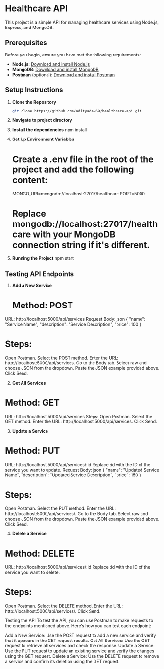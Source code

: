 # Healthcare API

This project is a simple API for managing healthcare services using Node.js, Express, and MongoDB.
## Prerequisites

Before you begin, ensure you have met the following requirements:

- **Node.js**: [Download and install Node.js](https://nodejs.org/)
- **MongoDB**: [Download and install MongoDB](https://www.mongodb.com/try/download/community)
- **Postman** (optional): [Download and install Postman](https://www.postman.com/downloads/)

## Setup Instructions

1. **Clone the Repository**

   ```bash
   git clone https://github.com/adityadav69/healthcare-api.git
2. **Navigate to project directory**
3. **Install the dependencies**
      npm install
4. **Set Up Environment Variables**
     # Create a .env file in the root of the project and add the following content:
      MONGO_URI=mongodb://localhost:27017/healthcare
      PORT=5000
    # Replace mongodb://localhost:27017/healthcare with your MongoDB connection string if it's different.
6. **Running the Project**
      npm start
   
##  Testing API Endpoints

1. **Add a New Service**
   # Method: POST
 URL: http://localhost:5000/api/services
 Request Body:
 json
 {
  "name": "Service Name",
  "description": "Service Description",
  "price": 100
}
# Steps:
 Open Postman.
 Select the POST method.
 Enter the URL: http://localhost:5000/api/services.
 Go to the Body tab.
 Select raw and choose JSON from the dropdown.
 Paste the JSON example provided above.
 Click Send.


 2. **Get All Services**
# Method: GET
URL: http://localhost:5000/api/services
Steps:
Open Postman.
Select the GET method.
Enter the URL: http://localhost:5000/api/services.
Click Send.


3. **Update a Service**
# Method: PUT
URL: http://localhost:5000/api/services/:id
Replace :id with the ID of the service you want to update.
Request Body:
json
{
  "name": "Updated Service Name",
  "description": "Updated Service Description",
  "price": 150
}

# Steps:
Open Postman.
Select the PUT method.
Enter the URL: http://localhost:5000/api/services/<service-id>.
Go to the Body tab.
Select raw and choose JSON from the dropdown.
Paste the JSON example provided above.
Click Send.


4. **Delete a Service**
# Method: DELETE
URL: http://localhost:5000/api/services/:id
Replace :id with the ID of the service you want to delete.
# Steps:
Open Postman.
Select the DELETE method.
Enter the URL: http://localhost:5000/api/services/<service-id>.
Click Send.


Testing the API
To test the API, you can use Postman to make requests to the endpoints mentioned above. Here’s how you can test each endpoint:

Add a New Service: Use the POST request to add a new service and verify that it appears in the GET request results.
Get All Services: Use the GET request to retrieve all services and check the response.
Update a Service: Use the PUT request to update an existing service and verify the changes using the GET request.
Delete a Service: Use the DELETE request to remove a service and confirm its deletion using the GET request.


